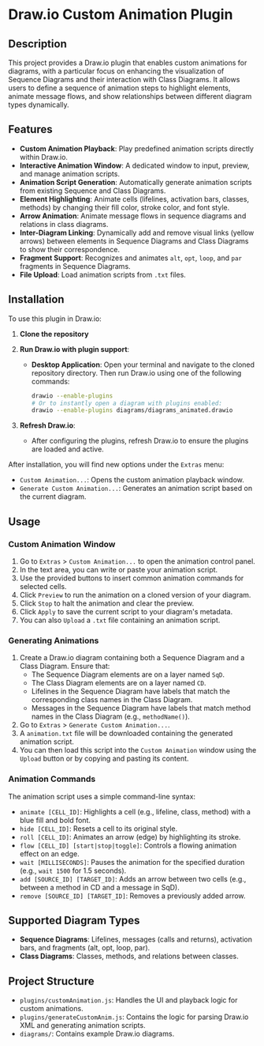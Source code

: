 # Draw.io Custom Animation Plugin

## Description
This project provides a Draw.io plugin that enables custom animations for diagrams, with a particular focus on enhancing the visualization of Sequence Diagrams and their interaction with Class Diagrams. It allows users to define a sequence of animation steps to highlight elements, animate message flows, and show relationships between different diagram types dynamically.

## Features
- **Custom Animation Playback**: Play predefined animation scripts directly within Draw.io.
- **Interactive Animation Window**: A dedicated window to input, preview, and manage animation scripts.
- **Animation Script Generation**: Automatically generate animation scripts from existing Sequence and Class Diagrams.
- **Element Highlighting**: Animate cells (lifelines, activation bars, classes, methods) by changing their fill color, stroke color, and font style.
- **Arrow Animation**: Animate message flows in sequence diagrams and relations in class diagrams.
- **Inter-Diagram Linking**: Dynamically add and remove visual links (yellow arrows) between elements in Sequence Diagrams and Class Diagrams to show their correspondence.
- **Fragment Support**: Recognizes and animates `alt`, `opt`, `loop`, and `par` fragments in Sequence Diagrams.
- **File Upload**: Load animation scripts from `.txt` files.

## Installation
To use this plugin in Draw.io:

1.  **Clone the repository**

2.  **Run Draw.io with plugin support**:
    *   **Desktop Application**:
        Open your terminal and navigate to the cloned repository directory. Then run Draw.io using one of the following commands:
        ```bash
        drawio --enable-plugins
        # Or to instantly open a diagram with plugins enabled:
        drawio --enable-plugins diagrams/diagrams_animated.drawio
        ```

3.  **Refresh Draw.io**:
    *   After configuring the plugins, refresh Draw.io to ensure the plugins are loaded and active.

After installation, you will find new options under the `Extras` menu:
-   `Custom Animation...`: Opens the custom animation playback window.
-   `Generate Custom Animation...`: Generates an animation script based on the current diagram.

## Usage

### Custom Animation Window
1.  Go to `Extras` > `Custom Animation...` to open the animation control panel.
2.  In the text area, you can write or paste your animation script.
3.  Use the provided buttons to insert common animation commands for selected cells.
4.  Click `Preview` to run the animation on a cloned version of your diagram.
5.  Click `Stop` to halt the animation and clear the preview.
6.  Click `Apply` to save the current script to your diagram's metadata.
7.  You can also `Upload` a `.txt` file containing an animation script.

### Generating Animations
1.  Create a Draw.io diagram containing both a Sequence Diagram and a Class Diagram. Ensure that:
    *   The Sequence Diagram elements are on a layer named `SqD`.
    *   The Class Diagram elements are on a layer named `CD`.
    *   Lifelines in the Sequence Diagram have labels that match the corresponding class names in the Class Diagram.
    *   Messages in the Sequence Diagram have labels that match method names in the Class Diagram (e.g., `methodName()`).
2.  Go to `Extras` > `Generate Custom Animation...`.
3.  A `animation.txt` file will be downloaded containing the generated animation script.
4.  You can then load this script into the `Custom Animation` window using the `Upload` button or by copying and pasting its content.

### Animation Commands
The animation script uses a simple command-line syntax:
-   `animate [CELL_ID]`: Highlights a cell (e.g., lifeline, class, method) with a blue fill and bold font.
-   `hide [CELL_ID]`: Resets a cell to its original style.
-   `roll [CELL_ID]`: Animates an arrow (edge) by highlighting its stroke.
-   `flow [CELL_ID] [start|stop|toggle]`: Controls a flowing animation effect on an edge.
-   `wait [MILLISECONDS]`: Pauses the animation for the specified duration (e.g., `wait 1500` for 1.5 seconds).
-   `add [SOURCE_ID] [TARGET_ID]`: Adds an arrow between two cells (e.g., between a method in CD and a message in SqD).
-   `remove [SOURCE_ID] [TARGET_ID]`: Removes a previously added arrow.

## Supported Diagram Types
-   **Sequence Diagrams**: Lifelines, messages (calls and returns), activation bars, and fragments (alt, opt, loop, par).
-   **Class Diagrams**: Classes, methods, and relations between classes.

## Project Structure
-   `plugins/customAnimation.js`: Handles the UI and playback logic for custom animations.
-   `plugins/generateCustomAnim.js`: Contains the logic for parsing Draw.io XML and generating animation scripts.
-   `diagrams/`: Contains example Draw.io diagrams.
